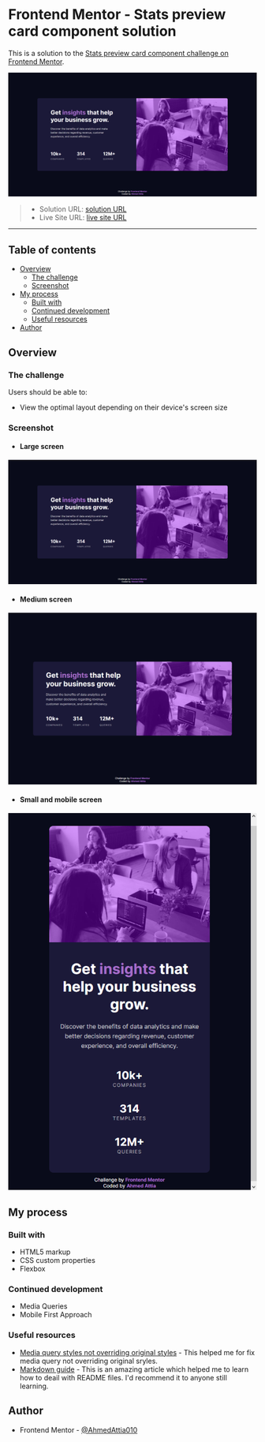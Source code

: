 # Frontend Mentor - Stats preview card component solution

This is a solution to the [Stats preview card component challenge on Frontend Mentor](https://www.frontendmentor.io/challenges/stats-preview-card-component-8JqbgoU62).

![Large screen](./images/large%20screen.png)

> - Solution URL: [solution URL](https://www.frontendmentor.io/solutions/stats-preview-card-component-_VPVzDTlI_)
> - Live Site URL: [live site URL](https://ahmedattia010.github.io/frontend-mentor-preview-card/)


---


## Table of contents

- [Overview](#overview)
  - [The challenge](#the-challenge)
  - [Screenshot](#screenshot)
- [My process](#my-process)
  - [Built with](#built-with)
  - [Continued development](#continued-development)
  - [Useful resources](#useful-resources)
- [Author](#author)

## Overview

### The challenge

Users should be able to:

- View the optimal layout depending on their device's screen size

### Screenshot

- #### Large screen

![Large screen](./images/large%20screen.png)

- #### Medium screen

![Medium screen](./images/medium%20screen.png)

- #### Small and mobile screen

![Small and mobile screen](./images/small%20and%20mobile%20screen.png)

## My process

### Built with

- HTML5 markup
- CSS custom properties
- Flexbox

### Continued development

- Media Queries
- Mobile First Approach

### Useful resources

- [Media query styles not overriding original styles](https://stackoverflow.com/questions/19038240/media-query-styles-not-overriding-original-styles) - This helped me for fix media query not overriding original sryles.
- [Markdown guide](https://www.markdownguide.org/basic-syntax) - This is an amazing article which helped me to learn how to deail with README files. I'd recommend it to anyone still learning.

## Author

- Frontend Mentor - [@AhmedAttia010](https://www.frontendmentor.io/profile/AhmedAttia010)
